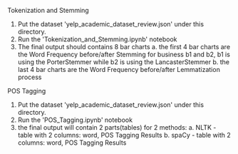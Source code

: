 Tokenization and Stemming
1. Put the dataset 'yelp_academic_dataset_review.json' under this directory.
2. Run the 'Tokenization_and_Stemming.ipynb' notebook
3. The final output should contains 8 bar charts
    a. the first 4 bar charts are the Word Frequency before/after Stemming   for business b1 and b2, b1 is using the PorterStemmer while b2 is using the LancasterStemmer
    b. the last 4 bar charts are the Word Frequency before/after Lemmatization process

POS Tagging 
1. Put the dataset 'yelp_academic_dataset_review.json' under this directory.
2. Run the 'POS_Tagging.ipynb' notebook
3. the final output will contain 2 parts(tables) for 2 methods:
    a. NLTK - table with 2 columns: word, POS Tagging Results
    b. spaCy - table with  2 columns: word, POS Tagging Results
